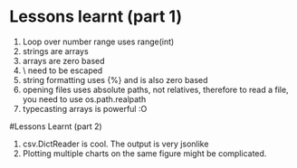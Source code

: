 # Lessons learnt (part 1)
1. Loop over number range uses range(int)
2. strings are arrays
3. arrays are zero based
4. \ need to be escaped
5. string formatting uses {%} and is also zero based
6. opening files uses absolute paths, not relatives, therefore to read a file, you need to use os.path.realpath
7. typecasting arrays is powerful :O

#Lessons Learnt (part 2)
1. csv.DictReader is cool. The output is very jsonlike
2. Plotting multiple charts on the same figure might be complicated. 